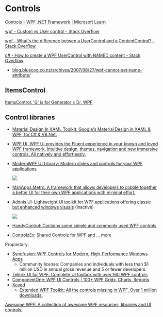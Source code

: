 # Controls
[Controls - WPF .NET Framework | Microsoft Learn](https://learn.microsoft.com/en-us/dotnet/desktop/wpf/controls/?view=netframeworkdesktop-4.8)

[wpf - Custom vs User control - Stack Overflow](https://stackoverflow.com/questions/11247708/custom-vs-user-control)

[wpf - What's the difference betwen a UserControl and a ContentControl? - Stack Overflow](https://stackoverflow.com/questions/18781679/whats-the-difference-betwen-a-usercontrol-and-a-contentcontrol)

[c# - How to create a WPF UserControl with NAMED content - Stack Overflow](https://stackoverflow.com/questions/751325/how-to-create-a-wpf-usercontrol-with-named-content)
- [blog.bluecog.co.nz/archives/2007/08/27/wpf-cannot-set-name-attribute/](http://blog.bluecog.co.nz/archives/2007/08/27/wpf-cannot-set-name-attribute/)

## ItemsControl
[ItemsControl: 'G' is for Generator « Dr. WPF](http://drwpf.com/blog/2008/07/20/itemscontrol-g-is-for-generator/)

## Control libraries
- [Material Design In XAML Toolkit: Google's Material Design in XAML & WPF, for C# & VB.Net.](https://github.com/MaterialDesignInXAML/MaterialDesignInXamlToolkit)
- [WPF UI: WPF UI provides the Fluent experience in your known and loved WPF framework. Intuitive design, themes, navigation and new immersive controls. All natively and effortlessly.](https://github.com/lepoco/wpfui)
- [ModernWPF UI Library: Modern styles and controls for your WPF applications](https://github.com/Kinnara/ModernWpf)

  ![](https://github.com/Kinnara/ModernWpf/blob/master/docs/images/Controls.Light.png?raw=true)
- [MahApps.Metro: A framework that allows developers to cobble together a better UI for their own WPF applications with minimal effort.](https://github.com/MahApps/MahApps.Metro)
- [Adonis UI: Lightweight UI toolkit for WPF applications offering classic but enhanced windows visuals](https://github.com/benruehl/adonis-ui) (inactive)

  ![](https://github.com/benruehl/adonis-ui/blob/master/docs/img/adonis-demo-switch-color-schemes.gif?raw=true)
- [HandyControl: Contains some simple and commonly used WPF controls](https://github.com/handyOrg/HandyControl)
- [ControlzEx: Shared Controlz for WPF and ... more](https://github.com/ControlzEx/ControlzEx)

Proprietary:
- [Syncfusion: WPF Controls for Modern, High-Performance Windows Apps](https://www.syncfusion.com/wpf-controls)
  - Community license: Companies and individuals with less than $1 million USD in annual gross revenue and 5 or fewer developers.
- [Telerik UI for WPF: Complete UI toolbox with over 160 WPF controls](https://www.telerik.com/products/wpf/overview.aspx)
- [ComponentOne: WPF UI Controls | 100+ WPF Grids, Charts, Reports](https://www.grapecity.com/componentone/wpf-ui-controls)
- [Xceed](https://xceed.com/en/our-products/products/category/ui/wpf)
  - [Extended WPF Toolkit: All the controls missing in WPF. Over 1 million downloads.](https://github.com/xceedsoftware/wpftoolkit)

[Awesome WPF: A collection of awesome WPF resources, libraries and UI controls.](https://github.com/Carlos487/awesome-wpf#ui-controls)